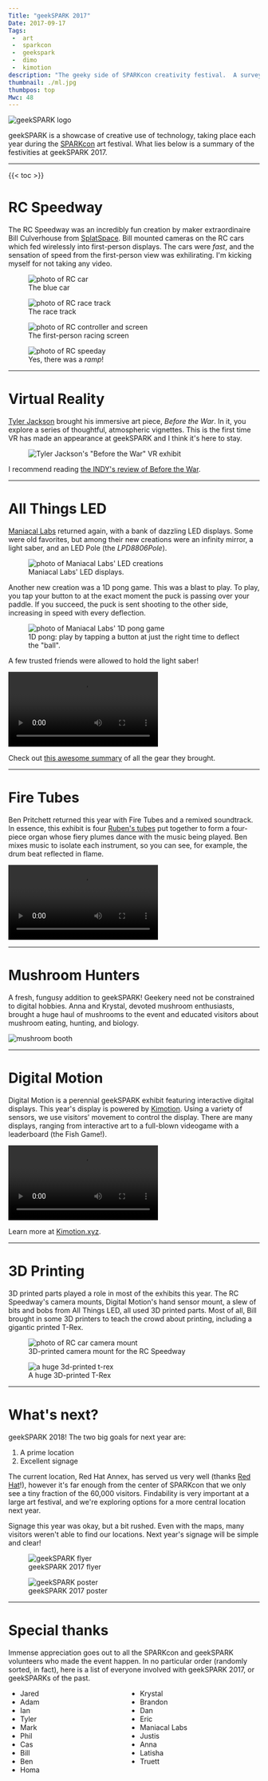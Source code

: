 ```yaml
---
Title: "geekSPARK 2017"
Date: 2017-09-17
Tags:
 -  art
 -  sparkcon
 -  geekspark
 -  dimo
 -  kimotion
description: "The geeky side of SPARKcon creativity festival.  A survey of the makery, sciencey, and hackery of 2017."
thumbnail: ./ml.jpg
thumbpos: top
Mwc: 48
---
```


![geekSPARK logo](geekSPARK-icon.png)

geekSPARK is a showcase of creative use of technology, taking place each year during the [SPARKcon][sparkcon] art festival. What lies below is a summary of the festivities at geekSPARK 2017.

---

{{< toc >}}

# RC Speedway

The RC Speedway was an incredibly fun creation by maker extraordinaire Bill Culverhouse from [SplatSpace][splat]. Bill mounted cameras on the RC cars which fed wirelessly into first-person displays. The cars were _fast_, and the sensation of speed from the first-person view was exhilirating. I'm kicking myself for not taking any video.

<div class="beside">
    <figure>
        <img src="rc-car.jpg" alt="photo of RC car" />
        <figcaption>The blue car</figcaption>
    </figure>
    <figure>
        <img src="racetrack-copy.jpg" alt="photo of RC race track" />
        <figcaption>The race track</figcaption>
    </figure>
    <figure>
        <img src="rc-vid.jpg" alt="photo of RC controller and screen" />
        <figcaption>The first-person racing screen</figcaption>
    </figure>
    <figure>
        <img src="rc1.jpg" alt="photo of RC speeday" />
        <figcaption>Yes, there was a <i>ramp</i>!</figcaption>
    </figure>
</div>

---

# Virtual Reality

[Tyler Jackson][tyler] brought his immersive art piece, _Before the War_. In it, you explore a series of thoughtful, atmospheric vignettes. This is the first time VR has made an appearance at geekSPARK and I think it's here to stay.

<figure><img src="tyler-vr.jpg" alt="Tyler Jackson's &quot;Before the War&quot; VR exhibit" /></figure>

I recommend reading [the INDY's review of Before the War][indybtw].

---

# All Things LED

[Maniacal Labs][ml] returned again, with a bank of dazzling LED displays. Some were old favorites, but among their new creations were an infinity mirror, a light saber, and an LED Pole (the _LPD8806Pole_).

<figure>
    <img src="ml.jpg" alt="photo of Maniacal Labs' LED creations" />
    <figcaption>Maniacal Labs' LED displays.  </figcaption>
</figure>

Another new creation was a 1D pong game. This was a blast to play. To play, you tap your button to at the exact moment the puck is passing over your paddle. If you succeed, the puck is sent shooting to the other side, increasing in speed with every deflection.

<figure>
    <img src="1dpong.jpg" alt="photo of Maniacal Labs' 1D pong game" />
    <figcaption>1D pong: play by tapping a button at just the right time to deflect the "ball".</figcaption>
</figure>

A few trusted friends were allowed to hold the light saber!

<video autoplay controls loop>
    <source src="spin-saber.mp4" />
    <source src="spin-saber.webm" />
</video>

Check out [this awesome summary](http://maniacallabs.com/sparkcon-2017/) of all the gear they brought.

---

# Fire Tubes

Ben Pritchett returned this year with Fire Tubes and a remixed soundtrack. In essence, this exhibit is four [Ruben's tubes](https://www.youtube.com/watch?v=ynqzeIYA7Iw) put together to form a four-piece organ whose fiery plumes dance with the music being played. Ben mixes music to isolate each instrument, so you can see, for example, the drum beat reflected in flame.

<video style="margin: 0 auto" autoplay controls loop>
    <source src="fire-table-anim.mp4" />
    <source src="fire-table-anim.webm" />
</video>

---

# Mushroom Hunters

A fresh, fungusy addition to geekSPARK! Geekery need not be constrained to digital hobbies. Anna and Krystal, devoted mushroom enthusiasts, brought a huge haul of mushrooms to the event and educated visitors about mushroom eating, hunting, and biology.

<img src="mushrooms.jpg" alt="mushroom booth" />

---

# Digital Motion

Digital Motion is a perennial geekSPARK exhibit featuring interactive digital displays. This year's display is powered by [Kimotion][kimo]. Using a variety of sensors, we use visitors' movement to control the display. There are many displays, ranging from interactive art to a full-blown videogame with a leaderboard (the Fish Game!).

<video autoplay controls loop>
    <source src="quick-clip.mp4" />
    <source src="quick-clip.webm" />
</video>

Learn more at [Kimotion.xyz][kimo].

---

# 3D Printing

3D printed parts played a role in most of the exhibits this year. The RC Speedway's camera mounts, Digital Motion's hand sensor mount, a slew of bits and bobs from All Things LED, all used 3D printed parts. Most of all, Bill brought in some 3D printers to teach the crowd about printing, including a gigantic printed T-Rex.

<div class="beside">
    <figure>
        <img src="rc-cam.jpg" alt="photo of RC car camera mount" />
        <figcaption>3D-printed camera mount for the RC Speedway</figcaption>
    </figure>
    <figure>
        <img src="trex.jpeg" alt="a huge 3d-printed t-rex" />
        <figcaption>A huge 3D-printed T-Rex</figcaption>
    </figure>
</div>

---

# What's next?

geekSPARK 2018! The two big goals for next year are:

1.  A prime location
2.  Excellent signage

The current location, Red Hat Annex, has served us very well (thanks [Red Hat][rh]!), however it's far enough from the center of SPARKcon that we only see a tiny fraction of the 60,000 visitors. Findability is very important at a large art festival, and we're exploring options for a more central location next year.

Signage this year was okay, but a bit rushed. Even with the maps, many visitors weren't able to find our locations. Next year's signage will be simple and clear!

<div class="beside">
    <figure>
        <img src="flyer.png" alt="geekSPARK flyer" />
        <figcaption>geekSPARK 2017 flyer</figcaption>
    </figure>
    <figure>
        <img src="poster.jpg" alt="geekSPARK poster" />
        <figcaption>geekSPARK 2017 poster</figcaption>
    </figure>
</div>

---

# Special thanks

Immense appreciation goes out to all the SPARKcon and geekSPARK volunteers who made the event happen. In no particular order (randomly sorted, in fact), here is a list of everyone involved with geekSPARK 2017, or geekSPARKs of the past.

<ul style="display: grid; grid-template-columns: repeat(auto-fill,minmax(200px,1fr));">
    <li>Jared</li>
    <li>Krystal</li>
    <li>Adam</li>
    <li>Brandon</li>
    <li>Ian</li>
    <li>Dan</li>
    <li>Tyler</li>
    <li>Eric</li>
    <li>Mark</li>
    <li>Maniacal Labs</li>
    <li>Phil</li>
    <li>Justis</li>
    <li>Cas</li>
    <li>Anna</li>
    <li>Bill</li>
    <li>Latisha</li>
    <li>Ben</li>
    <li>Truett</li>
    <li>Homa</li>
</ul>

[sparkcon]: https://sparkcon.com
[tyler]: http://memorymachinecreative.com/
[indybtw]: https://www.indyweek.com/indyweek/tyler-jacksons-exhibit-at-lump-scouts-the-next-frontier-for-artists-virtual-reality/
[ml]: http://maniacallabs.com/
[kimo]: http://kimotion.xyz
[splat]: https://splatspace.org/
[rh]: https://redhat.com
